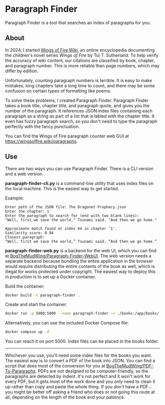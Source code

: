 # Paragraph Finder

Paragraph Finder is a tool that searches an index of paragraphs for you.

## About

In 2024, I started [Wings of Fire Wiki](https://wingsoffire.wiki), an online encyclopedia documenting the children's novel series *Wings of Fire* by Tui T. Sutherland. To help verify the accuracy of wiki content, our citations are classified by book, chapter, and paragraph number. This is more reliable than page numbers, which may differ by edition.

Unfortunately, counting paragraph numbers is terrible. It is easy to make mistakes, long chapters take a long time to count, and there may be some confusion on certain types of formatting like poems.

To solve these problems, I created Paragraph Finder. Paragraph Finder takes a book title, chapter title, and paragraph quote, and gives you the number of the paragraph. It references JSON index files containing each paragraph as a string as part of a list that is labled with the chapter title. It even has fuzzy paragraph search, so you don't need to type the paragraph perfectly with the fancy punctuation.

You can find the Wings of Fire paragraph counter web GUI at <https://wingsoffire.wiki/paragraphs>.

## Use

There are two ways you can use Paragraph Finder. There is a CLI version and a web version.

**paragraph-finder-cli.py** is a command-line utility that uses index files on the local machine. This is the easiest way to get started.

Example:

```
Enter path of the JSON file: The Dragonet Prophecy.json
Enter the chapter: 1
Enter the paragraph to search for (end with two blank lines):
"Well, first we save the world," Tsunami said. "And then we go home."

Approximate match found at index 64 in chapter '1'.
Similarity score: 0.94
Closest paragraph:
“Well, first we save the world,” Tsunami said. “And then we go home.”
```

**paragraph-finder-web.py** is a backend for the web UI, which you can find at [BogTheMudWing/Paragraph-Finder-WebUI](https://github.com/BogTheMudWing/Paragraph-Finder-WebUI). The web version needs a separate backend because bundling the entire application in the browser would require distributing the entire contents of the book as well, which is illegal for works protected under copyright. The easiest way to deploy this in production is to set up a Docker container.

Build the container:

```bash
docker build -t paragraph-finder .
```

Create and start the container:

```bash
docker run -p 5000:5000 --name paragraph-finder -v ./books:/app/books/ --restart always -d paragraph-finder
```

Alternatively, you can use the included Docker Compose file:

```bash
docker compose up -d
```

You can reach it on port 5000. Index files can be placed in the books folder.

---

Whichever you use, you'll need some index files for the books you want. The easiest way is to convert a PDF of the book into JSON. You can find a script that does most of the conversion for you at [BogTheMudWing/PDF-To-Paragraphs](https://github.com/BogTheMudWing/PDF-To-Paragraphs). PDFs are not designed to be computer-friendly, so the paragraphs are detected by indent. It's not perfect and it won't work for every PDF, but it gets most of the work done and you only need to clean it up rather than copy and paste the whole thing. If you *don't* have a PDF... you might be better off asking a friend who does or not going this route at all, depending on the length of the book and your patience.
